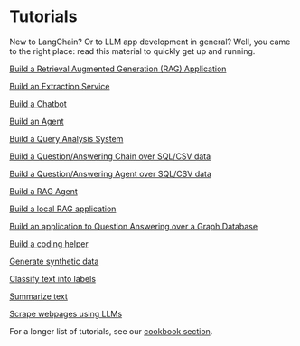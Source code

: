 # Tutorials

New to LangChain? 
Or to LLM app development in general? 
Well, you came to the right place: read this material to quickly get up and running.

[Build a Retrieval Augmented Generation (RAG) Application](/docs/use_cases/question_answering/quickstart/)

[Build an Extraction Service](/docs/use_cases/extraction/quickstart/)

[Build a Chatbot](/docs/use_cases/chatbots/quickstart/)

[Build an Agent](/docs/modules/agents/quick_start/)

[Build a Query Analysis System](/docs/use_cases/query_analysis/quickstart/)

[Build a Question/Answering Chain over SQL/CSV data](/docs/use_cases/sql/quickstart/)

[Build a Question/Answering Agent over SQL/CSV data](/docs/use_cases/sql/agents/)

[Build a RAG Agent](/docs/use_cases/question_answering/conversational_retrieval_agents)

[Build a local RAG application](/docs/use_cases/question_answering/local_retrieval_qa)

[Build an application to Question Answering over a Graph Database](/docs/use_cases/graph/quickstart)

[Build a coding helper](/docs/use_cases/code_understanding)

[Generate synthetic data](/docs/use_cases/data_generation)

[Classify text into labels](/docs/use_cases/tagging)

[Summarize text](/docs/use_cases/summarization)

[Scrape webpages using LLMs](/docs/use_cases/web_scraping)

For a longer list of tutorials, see our [cookbook section](https://github.com/langchain-ai/langchain/tree/master/cookbook).
